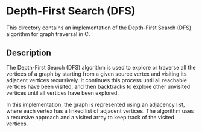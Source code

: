 # Depth-First Search (DFS) 

This directory contains an implementation of the Depth-First Search (DFS) algorithm for graph traversal in C.

## Description

The Depth-First Search (DFS) algorithm is used to explore or traverse all the vertices of a graph by starting from a given source vertex and visiting its adjacent vertices recursively. It continues this process until all reachable vertices have been visited, and then backtracks to explore other unvisited vertices until all vertices have been explored.

In this implementation, the graph is represented using an adjacency list, where each vertex has a linked list of adjacent vertices. The algorithm uses a recursive approach and a visited array to keep track of the visited vertices.